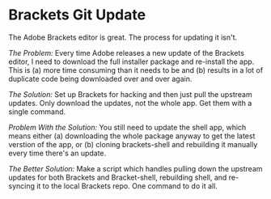 # Brackets Git Update

The Adobe Brackets editor is great. The process for updating it isn't.

*The Problem:* Every time Adobe releases a new update of the Brackets editor, I need to download the full installer package and re-install the app. This is (a) more time consuming than it needs to be and (b) results in a lot of duplicate code being downloaded over and over again.

*The Solution:* Set up Brackets for hacking and then just pull the upstream updates. Only download the updates, not the whole app. Get them with a single command.

*Problem With the Solution:* You still need to update the shell app, which means either (a) downloading the whole package anyway to get the latest verstion of the app, or (b) cloning brackets-shell and rebuilding it manually every time there's an update.

*The Better Solution:* Make a script which handles pulling down the upstream updates for both Brackets and Bracket-shell, rebuilding shell, and re-syncing it to the local Brackets repo. One command to do it all.
